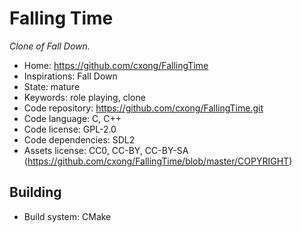 # Falling Time

_Clone of Fall Down._

- Home: https://github.com/cxong/FallingTime
- Inspirations: Fall Down
- State: mature
- Keywords: role playing, clone
- Code repository: https://github.com/cxong/FallingTime.git
- Code language: C, C++
- Code license: GPL-2.0
- Code dependencies: SDL2
- Assets license: CC0, CC-BY, CC-BY-SA (https://github.com/cxong/FallingTime/blob/master/COPYRIGHT)

## Building

- Build system: CMake
